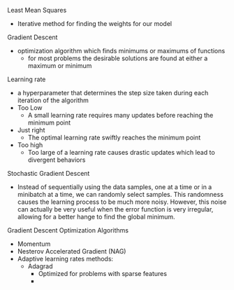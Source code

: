 Least Mean Squares 
- Iterative method for finding the weights for our model 

Gradient Descent 
- optimization algorithm which finds minimums or maximums of functions 
	- for most problems the desirable solutions are found at either a maximum or minimum 

Learning rate 
- a hyperparameter that determines the step size taken during each iteration of the algorithm 
- Too Low 
	- A small learning rate requires many updates before reaching the minimum point 
- Just right 
	- The optimal learning rate swiftly reaches the minimum point 
- Too high 
	- Too large of a learning rate causes drastic updates which lead to divergent behaviors 

Stochastic Gradient Descent 
- Instead of sequentially using the data samples, one at a time or in a minibatch at a time, we can randomly select samples. This randomness causes the learning process to be much more noisy. However, this noise can actually be very useful when the error function is very irregular, allowing for a better hange to find the global minimum. 

Gradient Descent Optimization Algorithms 
- Momentum 
- Nesterov Accelerated Gradient (NAG)
- Adaptive learning rates methods:
	- Adagrad
		- Optimized for problems with sparse features 
		- 

